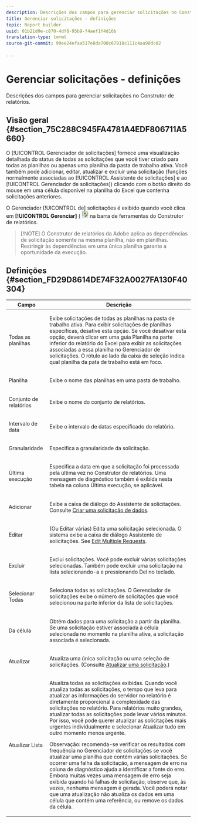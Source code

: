 ```yaml
---
description: Descrições dos campos para gerenciar solicitações no Construtor de relatórios.
title: Gerenciar solicitações - definições
topic: Report builder
uuid: 01b21d0e-c870-4df8-95b9-f4aef1f4d16b
translation-type: tm+mt
source-git-commit: 99ee24efaa517e8da700c67818c111c4aa90dc02

---
```



# Gerenciar solicitações - definições

Descrições dos campos para gerenciar solicitações no Construtor de relatórios.

## Visão geral {#section_75C288C945FA4781A4EDF806711A5660}

O [!UICONTROL Gerenciador de solicitações] fornece uma visualização detalhada do status de todas as solicitações que você tiver criado para todas as planilhas ou apenas uma planilha da pasta de trabalho ativa. Você também pode adicionar, editar, atualizar e excluir uma solicitação (funções normalmente associadas ao [!UICONTROL Assistente de solicitações] e ao [!UICONTROL Gerenciador de solicitações]) clicando com o botão direito do mouse em uma célula disponível na planilha do Excel que contenha solicitações anteriores.

O Gerenciador [!UICONTROL de] solicitações é exibido quando você clica em **[!UICONTROL Gerenciar]** ( ![](assets/edit_request.gif) na barra de ferramentas do Construtor de relatórios.

> [!NOTE] O Construtor de relatórios da Adobe aplica as dependências de solicitação somente na mesma planilha, não em planilhas. Restringir às dependências em uma única planilha garante a oportunidade da execução.

## Definições {#section_FD29D8614DE74F32A0027FA130F40304}

<table id="table_0880204181074BDBBA37E3DF2972A672"> 
 <thead> 
  <tr> 
   <th colname="col1" class="entry"> Campo </th> 
   <th colname="col2" class="entry"> Descrição </th> 
  </tr> 
 </thead>
 <tbody> 
  <tr> 
   <td colname="col1"> <p>Todas as planilhas </p> </td> 
   <td colname="col2"> <p>Exibe solicitações de todas as planilhas na pasta de trabalho ativa. Para exibir solicitações de planilhas específicas, desative esta opção. Se você desativar esta opção, deverá clicar em uma guia Planilha na parte inferior do relatório do Excel para exibir as solicitações associadas a essa planilha no <span class="wintitle">Gerenciador de solicitações</span>. O rótulo ao lado da caixa de seleção indica qual planilha da pata de trabalho está em foco. </p> </td> 
  </tr> 
  <tr> 
   <td colname="col1"> <p>Planilha </p> </td> 
   <td colname="col2"> <p>Exibe o nome das planilhas em uma pasta de trabalho. </p> </td> 
  </tr> 
  <tr> 
   <td colname="col1"> <p>Conjunto de relatórios </p> </td> 
   <td colname="col2"> <p>Exibe o nome do conjunto de relatórios. </p> </td> 
  </tr> 
  <tr> 
   <td colname="col1"> <p>Intervalo de data </p> </td> 
   <td colname="col2"> <p>Exibe o intervalo de datas especificado do relatório. </p> </td> 
  </tr> 
  <tr> 
   <td colname="col1"> <p>Granularidade </p> </td> 
   <td colname="col2"> <p>Especifica a granularidade da solicitação. </p> </td> 
  </tr> 
  <tr> 
   <td colname="col1"> <p> Última execução </p> </td> 
   <td colname="col2"> <p>Especifica a data em que a solicitação foi processada pela última vez no Construtor de relatórios. Uma mensagem de diagnóstico também é exibida nesta tabela na coluna <span class="wintitle">Última execução</span>, se aplicável. </p> </td> 
  </tr> 
  <tr> 
   <td colname="col1"> <p>Adicionar </p> </td> 
   <td colname="col2"> <p>Exibe a caixa de diálogo do Assistente de solicitações. Consulte <a href="/help/analyze/report-builder/data-requests/t-create-a-data-request.md"   > Criar uma solicitação de dados</a>. </p> </td> 
  </tr> 
  <tr> 
   <td colname="col1"> <p>Editar </p> </td> 
   <td colname="col2"> <p> (Ou Editar várias) Edita uma solicitação selecionada. O sistema exibe a caixa de diálogo <span class="wintitle">Assistente de solicitações</span>. See <a href="/help/analyze/report-builder/manage-requests/t-edit-multiple-requests.md"   > Edit Multiple Requests</a>. </p> </td> 
  </tr> 
  <tr> 
   <td colname="col1"> <p>Excluir </p> </td> 
   <td colname="col2"> <p>Exclui solicitações. Você pode excluir várias solicitações selecionadas. Também pode excluir uma solicitação na lista selecionando-a e pressionando Del no teclado. </p> </td> 
  </tr> 
  <tr> 
   <td colname="col1"> <p> Selecionar Todas </p> </td> 
   <td colname="col2"> <p>Seleciona todas as solicitações. O <span class="wintitle">Gerenciador de solicitações</span> exibe o número de solicitações que você selecionou na parte inferior da lista de solicitações. </p> </td> 
  </tr> 
  <tr> 
   <td colname="col1"> <p>Da célula </p> </td> 
   <td colname="col2"> <p>Obtém dados para uma solicitação a partir da planilha. Se uma solicitação estiver associada à célula selecionada no momento na planilha ativa, a solicitação associada é selecionada. </p> </td> 
  </tr> 
  <tr> 
   <td colname="col1"> <p> Atualizar </p> </td> 
   <td colname="col2"> <p>Atualiza uma única solicitação ou uma seleção de solicitações. (Consulte <a href="/help/analyze/report-builder/manage-requests/t-refresh-a-request.md"   > Atualizar uma solicitação</a>.) </p> </td> 
  </tr> 
  <tr> 
   <td colname="col1"> <p>Atualizar Lista </p> </td> 
   <td colname="col2"> <p>Atualiza todas as solicitações exibidas. Quando você atualiza todas as solicitações, o tempo que leva para atualizar as informações do servidor no relatório é diretamente proporcional à complexidade das solicitações no relatório. Para relatórios muito grandes, atualizar todas as solicitações pode levar vários minutos. Por isso, você pode querer atualizar as solicitações mais urgentes individualmente e selecionar <span class="wintitle">Atualizar tudo</span> em outro momento menos urgente. </p> <p> <p>Observação: recomenda-se verificar os resultados com frequência no <span class="wintitle">Gerenciador de solicitações</span> se você atualizar uma planilha que contém várias solicitações. Se ocorrer uma falha da solicitação, a mensagem de erro na coluna de diagnóstico ajuda a identificar a fonte do erro. Embora muitas vezes uma mensagem de erro seja exibida quando há falhas de solicitação, observe que, às vezes, nenhuma mensagem é gerada. Você poderá notar que uma atualização não atualiza os dados em uma célula que contém uma referência, ou remove os dados da célula. </p> </p> </td> 
  </tr> 
 </tbody> 
</table>

